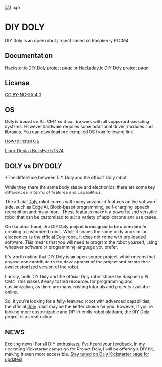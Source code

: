 
![Logo](https://doly.ai/wp-content/uploads/2023/04/doly_image_640.jpg)


# DIY DOLY

DIY Doly is an open robot project based on Raspberry PI CM4.


## Documentation

[Hackster.io DIY Doly project page](https://www.hackster.io/robotdoly/open-doly-more-than-a-robot-d182c6)
or
[Hackaday.io DIY Doly project page](https://hackaday.io/project/193336-diy-doly)


## License

[CC BY-NC-SA 4.0](https://creativecommons.org/licenses/by-nc-sa/4.0/)


## OS

Doly is based on Rpi CM4 so it can be work with all supported operating systems. However hardware requires some additional driver, modules and libraries. You can download pre compiled OS from following link.

[How to install OS](https://drive.google.com/file/d/1GjVVtY0HsTB1eHpL2gCmnlEYdgq3d5aU/view?usp=share_link)

[Linux Debian BullsEye 5.15.74](https://drive.google.com/file/d/1IhYS_3zZb3UhiZW5sIngpDqNLZKxJyFG/view?usp=share_link)


## DOLY vs DIY DOLY 

*The difference between DIY Doly and the official Doly robot.

While they share the same body shape and electronics, there are some key differences in terms of features and capabilities.

The official [Doly](https://doly.ai/) robot comes with many advanced features on the software side, such as Edge AI, Block-based programming, self-charging, speech recognition and many more. These features make it a powerful and versatile robot that can be customized to suit a variety of applications and use cases.

On the other hand, the DIY Doly project is designed to be a template for creating a customized robot. While it shares the same body and similar electronics as the official [Doly](https://doly.ai/) robot, it does not come with pre-loaded software. This means that you will need to program the robot yourself, using whatever software or programming language you prefer. 

It's worth noting that DIY Doly is an open-source project, which means that anyone can contribute to the development of the project and create their own customized version of the robot.

Luckily, both DIY Doly and the official Doly robot share the Raspberry Pi CM4. This makes it easy to find resources for programming and customization, as there are many existing tutorials and projects available online.

So, if you're looking for a fully-featured robot with advanced capabilities, the official [Doly](https://doly.ai/) robot may be the better choice for you. However, if you're looking more customizable and DIY-friendly robot platform, the DIY Doly project is a great option.

## NEWS

Exciting news! For all DIY enthusiasts, I've heard your feedback. In my upcoming Kickstarter campaign for Project Doly, I will be offering a DIY kit, making it even more accessible. [Stay tuned on Doly Kickstarter page for updates!](https://www.kickstarter.com/projects/doly/doly-more-than-a-robot?ref=edmdn2)
    
